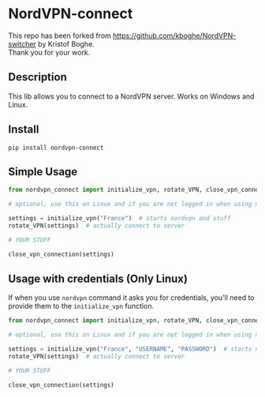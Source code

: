# NordVPN-connect

This repo has been forked from https://github.com/kboghe/NordVPN-switcher by Kristof Boghe.  
Thank you for your work.   

## Description
This lib allows you to connect to a NordVPN server. Works on Windows and Linux. 

## Install 

``pip install nordvpn-connect``


## Simple Usage

````python
from nordvpn_connect import initialize_vpn, rotate_VPN, close_vpn_connection

# optional, use this on Linux and if you are not logged in when using nordvpn command

settings = initialize_vpn("France")  # starts nordvpn and stuff
rotate_VPN(settings)  # actually connect to server

# YOUR STUFF

close_vpn_connection(settings)

````

## Usage with credentials (Only Linux)

If when you use `nordvpn` command it asks you for credentials, you'll need to provide them to the `initialize_vpn` function.

````python
from nordvpn_connect import initialize_vpn, rotate_VPN, close_vpn_connection

# optional, use this on Linux and if you are not logged in when using nordvpn command

settings = initialize_vpn("France", "USERNAME", "PASSWORD")  # starts nordvpn and stuff
rotate_VPN(settings)  # actually connect to server

# YOUR STUFF

close_vpn_connection(settings)

````
